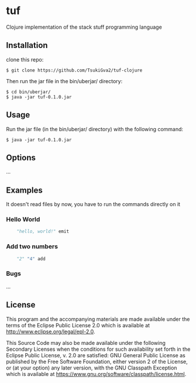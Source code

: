 # tuf

Clojure implementation of the stack stuff programming language

## Installation

clone this repo:

    $ git clone https://github.com/TsukiGva2/tuf-clojure
    
Then run the jar file in the bin/uberjar/ directory:

    $ cd bin/uberjar/
    $ java -jar tuf-0.1.0.jar

## Usage

Run the jar file (in the bin/uberjar/ directory) with the following command:

    $ java -jar tuf-0.1.0.jar

## Options

...

## Examples

It doesn't read files by now, you have to run the commands directly on it

### Hello World
    
```python
    "hello, world!" emit
```

### Add two numbers
```python
    "2" "4" add
```

### Bugs

...

## License

This program and the accompanying materials are made available under the
terms of the Eclipse Public License 2.0 which is available at
http://www.eclipse.org/legal/epl-2.0.

This Source Code may also be made available under the following Secondary
Licenses when the conditions for such availability set forth in the Eclipse
Public License, v. 2.0 are satisfied: GNU General Public License as published by
the Free Software Foundation, either version 2 of the License, or (at your
option) any later version, with the GNU Classpath Exception which is available
at https://www.gnu.org/software/classpath/license.html.
